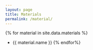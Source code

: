 ```yaml
---
layout: page
title: Materials
permalink: /material/
---
```

{% for material in site.data.materials %}
-	{{ material.name }}
{% endfor%}